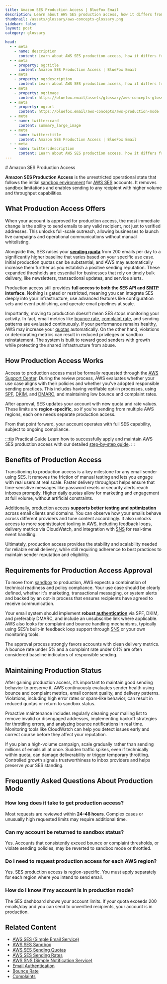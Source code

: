 ```yaml
---
title: Amazon SES Production Access | BlueFox Email
description: Learn about AWS SES production access, how it differs from sandbox mode, requirements for gaining production access, and best practices for maintaining production status.
thumbnail: /assets/glossary/aws-concepts-glossary.png
sidebar: false
layout: post
category: glossary

head:
  - - meta
    - name: description
      content: Learn about AWS SES production access, how it differs from sandbox mode, requirements for gaining production access, and best practices for maintaining production status.
  - - meta
    - property: og:title
      content: Amazon SES Production Access | BlueFox Email
  - - meta
    - property: og:description
      content: Learn about AWS SES production access, how it differs from sandbox mode, requirements for gaining production access, and best practices for maintaining production status.
  - - meta
    - property: og:image
      content: https://bluefox.email/assets/glossary/aws-concepts-glossary.png
  - - meta
    - property: og:url
      content: https://bluefox.email/aws-concepts/aws-production-mode
  - - meta
    - name: twitter:card
      content: summary_large_image
  - - meta
    - name: twitter:title
      content: Amazon SES Production Access | BlueFox Email
  - - meta
    - name: twitter:description
      content: Learn about AWS SES production access, how it differs from sandbox mode, requirements for gaining production access, and best practices for maintaining production status.
---
```

<GlossaryNavigation/>
# Amazon SES Production Access

**Amazon SES Production Access** is the unrestricted operational state that follows the initial [sandbox environment](/aws-concepts/sandbox) for [AWS SES](/aws-concepts/ses.md) accounts. It removes sandbox limitations and enables sending to any recipient with higher volume and throughput capabilities.

## What Production Access Offers

When your account is approved for production access, the most immediate change is the ability to send emails to any valid recipient, not just to verified addresses. This unlocks full-scale outreach, allowing businesses to launch live campaigns and operational communications without manual whitelisting.

Alongside this, SES raises your **[sending quota](/aws-concepts/sending-quota.md)** from 200 emails per day to a significantly higher baseline that varies based on your specific use case. Initial production quotas can be substantial, and AWS may automatically increase them further as you establish a positive sending reputation. These expanded thresholds are essential for businesses that rely on timely bulk delivery, like newsletters, transactional updates, and service alerts.

Production access still provides **full access to both the SES API and [SMTP](/email-sending-concepts/smtp.md) interface**. Nothing is gated or restricted, meaning you can integrate SES deeply into your infrastructure, use advanced features like configuration sets and event publishing, and operate email pipelines at scale.

Importantly, moving to production doesn’t mean SES stops monitoring your activity. In fact, email metrics like [bounce rate](/email-sending-concepts/bounce-rate.md), [complaint rate](/email-sending-concepts/complaints.md), and sending patterns are evaluated continuously. If your performance remains healthy, AWS may increase your [quotas](/aws-concepts/sending-quota.md) automatically. On the other hand, violations or deteriorating metrics can result in reduced privileges or sandbox reinstatement. The system is built to reward good senders with growth while protecting the shared infrastructure from abuse.

## How Production Access Works

Access to production access must be formally requested through the [AWS Support Center](https://docs.aws.amazon.com/ses/latest/dg/request-production-access.html). During the review process, AWS evaluates whether your use case aligns with their policies and whether you’ve adopted responsible sending practices. This includes having verifiable opt-in processes, using [SPF](/email-sending-concepts/spf), [DKIM](/email-sending-concepts/dkim), and [DMARC](/email-sending-concepts/dmarc), and maintaining low bounce and complaint rates.

After approval, SES updates your account with new quota and rate values. These limits are **region-specific**, so if you're sending from multiple AWS regions, each one needs separate production access.

From that point forward, your account operates with full SES capability, subject to ongoing compliance.

:::tip Practical Guide
Learn how to successfully apply and maintain AWS SES production access with our detailed [step-by-step guide](/posts/how-to-get-and-maintain-production-access-to-amazon-ses).
:::

## Benefits of Production Access

Transitioning to production access is a key milestone for any email sender using SES. It removes the friction of manual testing and lets you engage with real users at real scale. Faster delivery throughput helps ensure that time-sensitive messages like password resets or security alerts reach inboxes promptly. Higher daily quotas allow for marketing and engagement at full volume, without artificial constraints.

Additionally, production access **supports better testing and optimization** across email clients and domains. You can observe how your emails behave across different providers and tune content accordingly. It also unlocks access to more sophisticated tooling in AWS, including feedback loops, delivery metrics via CloudWatch, and integration with [SNS](/aws-concepts/sns) for real-time event handling.

Ultimately, production access provides the stability and scalability needed for reliable email delivery, while still requiring adherence to best practices to maintain sender reputation and eligibility.

## Requirements for Production Access Approval

To move from [sandbox](/aws-concepts/sandbox) to production, AWS expects a combination of technical readiness and policy compliance. Your use case should be clearly defined, whether it's marketing, transactional messaging, or system alerts and backed by an opt-in process that ensures recipients have agreed to receive communication.

Your email system should implement **robust [authentication](/email-sending-concepts/email-authentication.md)** via SPF, DKIM, and preferably DMARC, and include an unsubscribe link where applicable. AWS also looks for complaint and bounce handling mechanisms, typically using SES’s built-in feedback loop support through [SNS](/aws-concepts/sns) or your own monitoring tools.

The approval process strongly favors accounts with clean delivery metrics. A bounce rate under 5% and a complaint rate under 0.1% are often considered baseline indicators of responsible sending.

## Maintaining Production Status

After gaining production access, it’s important to maintain good sending behavior to preserve it. AWS continuously evaluates sender health using bounce and complaint metrics, email content quality, and delivery patterns. Violations, including high error rates or spam-like behavior, can result in reduced quotas or return to sandbox status.

Proactive maintenance includes regularly cleaning your mailing list to remove invalid or disengaged addresses, implementing backoff strategies for throttling errors, and analyzing bounce notifications in real time. Monitoring tools like CloudWatch can help you detect issues early and correct course before they affect your reputation.

If you plan a high-volume campaign, scale gradually rather than sending millions of emails all at once. Sudden traffic spikes, even if technically within quota, can damage deliverability or trigger temporary throttling. Controlled growth signals trustworthiness to inbox providers and helps preserve your SES standing.

## Frequently Asked Questions About Production Mode

### How long does it take to get production access?

Most requests are reviewed within **24–48 hours**. Complex cases or unusually high requested limits may require additional time.

### Can my account be returned to sandbox status?

Yes. Accounts that consistently exceed bounce or complaint thresholds, or violate sending policies, may be reverted to sandbox mode or throttled.

### Do I need to request production access for each AWS region?

Yes. SES production access is region-specific. You must apply separately for each region where you intend to send email.

### How do I know if my account is in production mode?

The SES dashboard shows your account limits. If your quota exceeds 200 emails/day and you can send to unverified recipients, your account is in production.

## Related Content

- [AWS SES (Simple Email Service)](/aws-concepts/ses)
- [AWS SES Sandbox](/aws-concepts/sandbox)
- [AWS SES Sending Quotas](/aws-concepts/sending-quota)
- [AWS SES Sending Rates](/aws-concepts/sending-rate)
- [AWS SNS (Simple Notification Service)](/aws-concepts/sns)
- [Email Authentication](/email-sending-concepts/email-authentication)
- [Bounce Rate](/email-sending-concepts/bounce-rate)
- [Complaints](/email-sending-concepts/complaints)

<GlossaryCTA />
